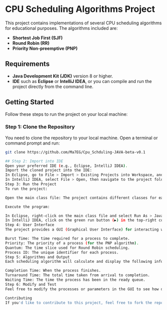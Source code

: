 # CPU Scheduling Algorithms Project

This project contains implementations of several CPU scheduling algorithms for educational purposes. The algorithms included are:

- **Shortest Job First (SJF)**
- **Round Robin (RR)**
- **Priority Non-preemptive (PNP)**

## Requirements

- **Java Development Kit (JDK)** version 8 or higher.
- **IDE** such as **Eclipse** or **IntelliJ IDEA**, or you can compile and run the project directly from the command line.

## Getting Started

Follow these steps to run the project on your local machine:

### Step 1: Clone the Repository

You need to clone the repository to your local machine. Open a terminal or command prompt and run:

```bash
git clone https://github.com/Ma7EG/Cpu_Schduling-JAVA-beta-v0.1

## Step 2: Import into IDE
Open your preferred IDE (e.g., Eclipse, IntelliJ IDEA).
Import the cloned project into the IDE:
In Eclipse, go to File > Import > Existing Projects into Workspace, and select the project folder.
In IntelliJ IDEA, select File > Open, then navigate to the project folder and open it.
Step 3: Run the Project
To run the project:

Open the main class file: The project contains different classes for each scheduling algorithm. Make sure you run the main class for the algorithm you want to test.

Execute the program:

In Eclipse, right-click on the main class file and select Run As > Java Application.
In IntelliJ IDEA, click on the green run button (▶) in the top-right corner.
Step 4: User Interface
The project provides a GUI (Graphical User Interface) for interacting with the algorithms. You can enter the following parameters:

Burst Time: The time required for a process to complete.
Priority: The priority of a process (for the PNP algorithm).
Quantum: The time slice used for Round Robin scheduling.
Process ID: The unique identifier for each process.
Step 5: Algorithms and Output
Each scheduling algorithm will calculate and display the following information for each process:

Completion Time: When the process finishes.
Turnaround Time: The total time taken from arrival to completion.
Waiting Time: The time the process has been in the ready queue.
Step 6: Modify and Test
Feel free to modify the processes or parameters in the GUI to see how different inputs affect the scheduling.

Contributing
If you'd like to contribute to this project, feel free to fork the repository, make changes, and submit a pull request. Please make sure to test your changes thoroughly before submitting.
